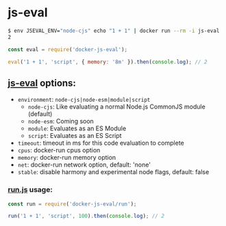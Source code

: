 # js-eval
```sh
$ env JSEVAL_ENV="node-cjs" echo "1 + 1" | docker run --rm -i js-eval
2
```

```js
const eval = require('docker-js-eval');

eval('1 + 1', 'script', { memory: '8m' }).then(console.log); // 2
```

## [js-eval](index.js) options:

- `environment`: `node-cjs|node-esm|module|script`
  - `node-cjs`: Like evaluating a normal Node.js CommonJS module (default)
  - `node-esm`: Coming soon
  - `module`: Evaluates as an ES Module
  - `script`: Evaluates as an ES Script
- `timeout`: timeout in ms for this code evaluation to complete
- `cpus`: docker-run cpus option
- `memory`: docker-run memory option
- `net`: docker-run network option, default: 'none'
- `stable`: disable harmony and experimental node flags, default: false


### [run.js](run.js) usage:

```js
const run = require('docker-js-eval/run');

run('1 + 1', 'script', 100).then(console.log); // 2
```
